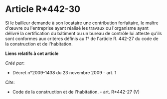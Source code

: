 # Article R*442-30

Si le bailleur demande à son locataire une contribution forfaitaire, le maître d'œuvre ou l'entreprise ayant réalisé les
travaux ou l'organisme ayant délivré la certification du bâtiment ou un bureau de contrôle lui atteste qu'ils sont conformes
aux critères définis au 1° de l'article R. 442-27 du code de la construction et de l'habitation.

**Liens relatifs à cet article**

_Créé par_:

  - Décret n°2009-1438 du 23 novembre 2009 - art. 1

_Cite_:

  - Code de la construction et de l'habitation. - art. R*442-27 (V)
